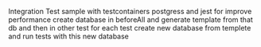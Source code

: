 Integration Test sample with testcontainers postgress and jest
for improve performance create database in beforeAll and generate template from that db 
and then in other test for each test
create new database from templete and run tests with this new database
